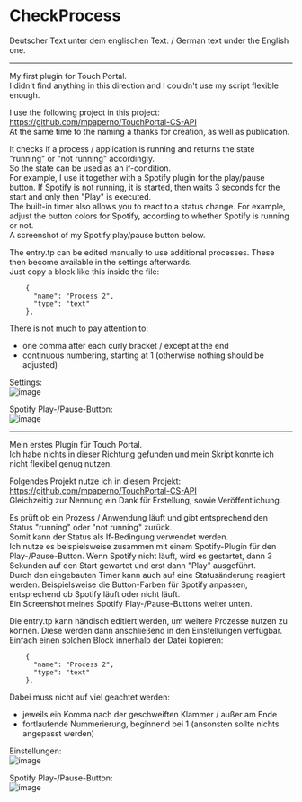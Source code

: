 # CheckProcess  
  
Deutscher Text unter dem englischen Text. / German text under the English one.  
  
-----------------------------------------
My first plugin for Touch Portal.  
I didn't find anything in this direction and I couldn't use my script flexible enough.  
  
I use the following project in this project:  
https://github.com/mpaperno/TouchPortal-CS-API  
At the same time to the naming a thanks for creation, as well as publication.  
  
It checks if a process / application is running and returns the state "running" or "not running" accordingly.  
So the state can be used as an if-condition.  
For example, I use it together with a Spotify plugin for the play/pause button. If Spotify is not running, it is started, then waits 3 seconds for the start and only then "Play" is executed.  
The built-in timer also allows you to react to a status change. For example, adjust the button colors for Spotify, according to whether Spotify is running or not.  
A screenshot of my Spotify play/pause button below.  
  
The entry.tp can be edited manually to use additional processes. These then become available in the settings afterwards.  
Just copy a block like this inside the file:  
```
    {  
      "name": "Process 2",  
      "type": "text"  
    },
```
There is not much to pay attention to:  
- one comma after each curly bracket / except at the end
- continuous numbering, starting at 1 (otherwise nothing should be adjusted)
  
Settings:  
![image](https://github.com/TripleT3005/TouchPortal_CheckProcess/assets/97241354/64f72b0f-4770-491f-b09d-e61f13748e33)
  
Spotify Play-/Pause-Button:  
![image](https://github.com/TripleT3005/TouchPortal_CheckProcess/assets/97241354/bfebf74e-7bc0-4e57-919f-76e9f73a8b5e)
  
-----------------------------------------
Mein erstes Plugin für Touch Portal.  
Ich habe nichts in dieser Richtung gefunden und mein Skript konnte ich nicht flexibel genug nutzen.  
  
Folgendes Projekt nutze ich in diesem Projekt:  
https://github.com/mpaperno/TouchPortal-CS-API  
Gleichzeitig zur Nennung ein Dank für Erstellung, sowie Veröffentlichung.  
  
Es prüft ob ein Prozess / Anwendung läuft und gibt entsprechend den Status "running" oder "not running" zurück.  
Somit kann der Status als If-Bedingung verwendet werden.  
Ich nutze es beispielsweise zusammen mit einem Spotify-Plugin für den Play-/Pause-Button. Wenn Spotify nicht läuft, wird es gestartet, dann 3 Sekunden auf den Start gewartet und erst dann "Play" ausgeführt.  
Durch den eingebauten Timer kann auch auf eine Statusänderung reagiert werden. Beispielsweise die Button-Farben für Spotify anpassen, entsprechend ob Spotify läuft oder nicht läuft.  
Ein Screenshot meines Spotify Play-/Pause-Buttons weiter unten.  
  
Die entry.tp kann händisch editiert werden, um weitere Prozesse nutzen zu können. Diese werden dann anschließend in den Einstellungen verfügbar.  
Einfach einen solchen Block innerhalb der Datei kopieren:  
```
    {  
      "name": "Process 2",  
      "type": "text"  
    },
```
Dabei muss nicht auf viel geachtet werden:  
- jeweils ein Komma nach der geschweiften Klammer / außer am Ende
- fortlaufende Nummerierung, beginnend bei 1 (ansonsten sollte nichts angepasst werden)
  
Einstellungen:  
![image](https://github.com/TripleT3005/TouchPortal_CheckProcess/assets/97241354/8d85638c-7780-4c8d-b9c5-bfee40810c2b)
  
Spotify Play-/Pause-Button:  
![image](https://github.com/TripleT3005/TouchPortal_CheckProcess/assets/97241354/cf76b1d0-fec0-4b73-a99f-683640b0cd1f)
